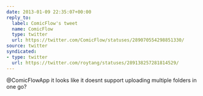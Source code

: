 ```yaml
---
date: 2013-01-09 22:35:07+00:00
reply_to:
  label: ComicFlow's tweet
  name: ComicFlow
  type: twitter
  url: https://twitter.com/ComicFlow/statuses/289070554298851330/
source: twitter
syndicated:
- type: twitter
  url: https://twitter.com/roytang/statuses/289138257281814529/
---
```


@ComicFlowApp it looks like it doesnt support uploading multiple folders in one go?